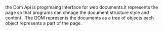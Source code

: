 the Dom Api is progrmaing interface for web documents.it represents the page so that programs can chnage the document structure style and content .
The DOM represents the documents as a tree of objects each object represents a part of the page.